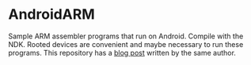 # AndroidARM
Sample ARM assembler programs that run on Android.  Compile with the NDK.  Rooted devices are convenient and maybe necessary to run these programs.  This repository has a [blog post](https://sgeos.github.io/jekyll/github/freebsd/2016/01/07/unix-arm-assembler-on-android.html) written by the same author.
